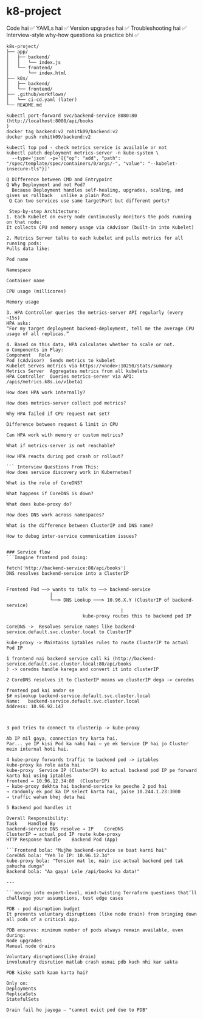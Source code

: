 # k8-project
Code hai ✅
YAMLs hai ✅
Version upgrades hai ✅
Troubleshooting hai ✅
Interview-style why-how questions ka practice bhi ✅

```
k8s-project/
├── app/
│   ├── backend/
│   │   └── index.js
│   └── frontend/
│       └── index.html
├── k8s/
│   ├── backend/
│   └── frontend/
├── .github/workflows/
│   └── ci-cd.yaml (later)
└── README.md
```

``` ### Commands
kubectl port-forward svc/backend-service 8080:80 (http://localhost:8080/api/books
)
docker tag backend:v2 rohitk09/backend:v2
docker push rohitk09/backend:v2

kubectl top pod - check metrics service is available or not
kubectl patch deployment metrics-server -n kube-system \
  --type='json' -p='[{"op": "add", "path": "/spec/template/spec/containers/0/args/-", "value": "--kubelet-insecure-tls"}]'
```


```
Q DIfference between CMD and Entrypoint
Q Why Deployment and not Pod?
  Because Deployment handles self-healing, upgrades, scaling, and gives us rollback   unlike a plain Pod.
 Q Can two services use same targetPort but different ports?
```

```
 Step-by-step Architecture:
1. Each Kubelet on every node continuously monitors the pods running on that node:
It collects CPU and memory usage via cAdvisor (built-in into Kubelet)

2. Metrics Server talks to each kubelet and pulls metrics for all running pods:
Pulls data like:

Pod name

Namespace

Container name

CPU usage (millicores)

Memory usage

3. HPA Controller queries the metrics-server API regularly (every ~15s)
HPA asks:
“For my target deployment backend-deployment, tell me the average CPU usage of all replicas.”

4. Based on this data, HPA calculates whether to scale or not.
⚙️ Components in Play:
Component	Role
Pod (cAdvisor)	Sends metrics to kubelet
Kubelet	Serves metrics via https://<node>:10250/stats/summary
Metrics Server	Aggregates metrics from all kubelets
HPA Controller	Queries metrics-server via API: /apis/metrics.k8s.io/v1beta1
```

```
How does HPA work internally?

How does metrics-server collect pod metrics?

Why HPA failed if CPU request not set?

Difference between request & limit in CPU

Can HPA work with memory or custom metrics?

What if metrics-server is not reachable?

How HPA reacts during pod crash or rollout?

``` Interview Questions From This:
How does service discovery work in Kubernetes?

What is the role of CoreDNS?

What happens if CoreDNS is down?

What does kube-proxy do?

How does DNS work across namespaces?

What is the difference between ClusterIP and DNS name?

How to debug inter-service communication issues?


### Service flow
```Imagine frontend pod doing:

fetch('http://backend-service:80/api/books')
DNS resolves backend-service into a ClusterIP


Frontend Pod ──> wants to talk to ──> backend-service
                |
                └──> DNS Lookup ───> 10.96.X.Y (ClusterIP of backend-service)
                                          |
                            kube-proxy routes this to backend pod IP

CoreDNS ->	Resolves service names like backend-service.default.svc.cluster.local to ClusterIP

kube-proxy -> Maintains iptables rules to route ClusterIP to actual Pod IP

1 frontend nai backend service call ki (http://backend-service.default.svc.cluster.local:80/api/books
) -> coredns handle karega and convert it into clusterIP

2 CoreDNS resolves it to ClusterIP means wo clusterIP dega -> coredns

frontend pod kai andar se
$# nslookup backend-service.default.svc.cluster.local
Name:   backend-service.default.svc.cluster.local
Address: 10.96.92.147



3 pod tries to connect to clusterip -> kube-proxy

Ab IP mil gaya, connection try karta hai.
Par... ye IP kisi Pod ka nahi hai — ye ek Service IP hai jo Cluster mein internal hoti hai.

4 kube-proxy forwards traffic to backend pod -> iptables
kube-proxy ka role aata hai
kube-proxy	Service IP (ClusterIP) ko actual backend pod IP pe forward karta hai using iptables
frontend → 10.96.12.34:80  (ClusterIP)
→ kube-proxy dekhta hai backend-service ke peeche 2 pod hai
→ randomly ek pod ka IP select karta hai, jaise 10.244.1.23:3000
→ traffic wahan bhej deta hai

5 Backend pod handles it	

Overall Responsibility:
Task	Handled By
backend-service DNS resolve → IP	CoreDNS
ClusterIP → actual pod IP route	kube-proxy
HTTP Response handle	Backend Pod (App)

```Frontend bola: "Mujhe backend-service se baat karni hai"
CoreDNS bola: "Yeh lo IP: 10.96.12.34"
kube-proxy bola: "Tension mat le, main ise actual backend pod tak pahucha dunga"
Backend bola: "Aa gaya! Lele /api/books ka data!"

---

```moving into expert-level, mind-twisting Terraform questions that’ll challenge your assumptions, test edge cases

PDB - pod disruption budget
It prevents voluntary disruptions (like node drain) from bringing down all pods of a critical app.

PDB ensures: minimum number of pods always remain available, even during:
Node upgrades
Manual node drains

Voluntary disruptions(like drain)
involunatry disrution matlab crash usmai pdb kuch nhi kar sakta

PDB kiske sath kaam karta hai?

Only on:
Deployments
ReplicaSets
StatefulSets

Drain fail ho jayega — "cannot evict pod due to PDB"

